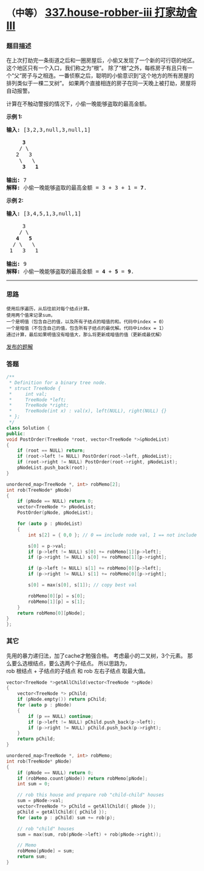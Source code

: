 # `（中等）`  [337.house-robber-iii 打家劫舍 III](https://leetcode-cn.com/problems/house-robber-iii/)

### 题目描述
<p>在上次打劫完一条街道之后和一圈房屋后，小偷又发现了一个新的可行窃的地区。这个地区只有一个入口，我们称之为“根”。 除了“根”之外，每栋房子有且只有一个“父“房子与之相连。一番侦察之后，聪明的小偷意识到“这个地方的所有房屋的排列类似于一棵二叉树”。 如果两个直接相连的房子在同一天晚上被打劫，房屋将自动报警。</p>

<p>计算在不触动警报的情况下，小偷一晚能够盗取的最高金额。</p>

<p><strong>示例 1:</strong></p>

<pre><strong>输入: </strong>[3,2,3,null,3,null,1]

     <strong>3</strong>
    / \
   2   3
    \   \ 
     <strong>3</strong>   <strong>1</strong>

<strong>输出:</strong> 7 
<strong>解释:</strong>&nbsp;小偷一晚能够盗取的最高金额 = 3 + 3 + 1 = <strong>7</strong>.</pre>

<p><strong>示例 2:</strong></p>

<pre><strong>输入: </strong>[3,4,5,1,3,null,1]

&nbsp;    3
    / \
   <strong>4</strong>   <strong>5</strong>
  / \   \ 
 1   3   1

<strong>输出:</strong> 9
<strong>解释:</strong>&nbsp;小偷一晚能够盗取的最高金额&nbsp;= <strong>4</strong> + <strong>5</strong> = <strong>9</strong>.
</pre>


---
### 思路
```
使用后序遍历，从后往前对每个结点计算。  
使用两个值来记录sum，  
一个是明值（包含自己的值，以及所有子结点的暗值的和。代码中index = 0）
一个是暗值（不包含自己的值，包含所有子结点的最优解。代码中index = 1）
通过计算，最后如果明值没有暗值大，那么将更新成暗值的值（更新成最优解）
```

[发布的题解](https://leetcode-cn.com/problems/house-robber-iii/solution/da-jia-jie-she-iii-dai-ma-jian-ji-yi-dong-iii-by-i/)

### 答题
``` C++
/**
 * Definition for a binary tree node.
 * struct TreeNode {
 *     int val;
 *     TreeNode *left;
 *     TreeNode *right;
 *     TreeNode(int x) : val(x), left(NULL), right(NULL) {}
 * };
 */
class Solution {
public:
void PostOrder(TreeNode *root, vector<TreeNode *>&pNodeList)
{
	if (root == NULL) return;
	if (root->left != NULL) PostOrder(root->left, pNodeList);
	if (root->right != NULL) PostOrder(root->right, pNodeList);
	pNodeList.push_back(root);
}

unordered_map<TreeNode *, int> robMemo[2];
int rob(TreeNode* pNode)
{
	if (pNode == NULL) return 0;
	vector<TreeNode *> pNodeList;
	PostOrder(pNode, pNodeList);

	for (auto p : pNodeList)
	{
		int s[2] = { 0,0 };	// 0 == include node val, 1 == not include node val

		s[0] = p->val;
		if (p->left != NULL) s[0] += robMemo[1][p->left];
		if (p->right != NULL) s[0] += robMemo[1][p->right];

		if (p->left != NULL) s[1] += robMemo[0][p->left];
		if (p->right != NULL) s[1] += robMemo[0][p->right];

		s[0] = max(s[0], s[1]);	// copy best val

		robMemo[0][p] = s[0];
		robMemo[1][p] = s[1];
	}
	return robMemo[0][pNode];
}
};
```

### 其它
先用的暴力递归法，加了cache才勉强合格。
考虑最小的二叉树，3个元素。
那么要么选根结点，要么选两个子结点。
所以思路为，  
rob 根结点 + 子结点的子结点 和 rob 左右子结点 取最大值。
``` C++
vector<TreeNode *>getAllChild(vector<TreeNode *>pNode)
{
	vector<TreeNode *> pChild;
	if (pNode.empty()) return pChild;
	for (auto p : pNode)
	{
		if (p == NULL) continue;
		if (p->left != NULL) pChild.push_back(p->left);
		if (p->right != NULL) pChild.push_back(p->right);
	}
	return pChild;
}

unordered_map<TreeNode *, int> robMemo;
int rob(TreeNode* pNode)
{
	if (pNode == NULL) return 0;
	if (robMemo.count(pNode)) return robMemo[pNode];
	int sum = 0;

	// rob this house and prepare rob "child-child" houses
	sum = pNode->val;
	vector<TreeNode *> pChild = getAllChild({ pNode });
	pChild = getAllChild({ pChild });
	for (auto p : pChild) sum += rob(p);

	// rob "child" houses
	sum = max(sum, rob(pNode->left) + rob(pNode->right));

	// Memo
	robMemo[pNode] = sum;
	return sum;
}
```

